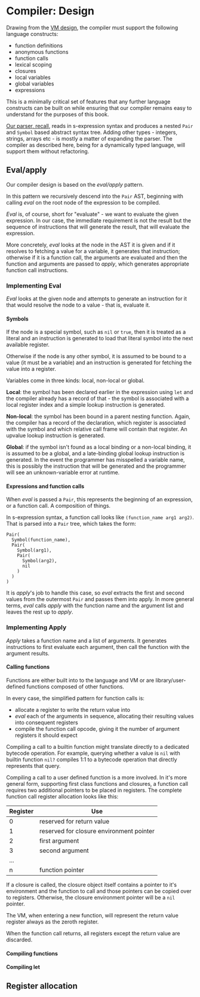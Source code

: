 # Compiler: Design

Drawing from the [VM design](./chapter-interp-vm-design.md), the compiler must
support the following language constructs:

* function definitions
* anonymous functions
* function calls
* lexical scoping
* closures
* local variables
* global variables
* expressions

This is a minimally critical set of features that any further language
constructs can be built on while ensuring that our compiler remains easy to
understand for the purposes of this book.

[Our parser, recall](./chapter-interp-parsing.md), reads in s-expression syntax
and produces a nested `Pair` and `Symbol` based abstract syntax tree. Adding
other types - integers, strings, arrays etc - is mostly a matter of expanding
the parser.  The compiler as described here, being for a dynamically typed
language, will support them without refactoring.

## Eval/apply

Our compiler design is based on the _eval/apply_ pattern.

In this pattern we recursively descend into the `Pair` AST, beginning with
calling _eval_ on the root node of the expression to be compiled.

_Eval_ is, of course, short for "evaluate" - we want to evaluate the given
expression. In our case, the immediate requirement is not the result but the
sequence of instructions that will generate the result, that will evaluate the
expression.

More concretely, _eval_ looks at the node in the AST it is given and if it
resolves to fetching a value for a variable, it generates that instruction;
otherwise if it is a function call, the arguments are evaluated and then the
function and arguments are passed to _apply_, which generates appropriate
function call instructions.

### Implementing Eval

_Eval_ looks at the given node and attempts to generate an instruction for it
that would resolve the node to a value - that is, evaluate it.

#### Symbols

If the node is a special symbol, such as `nil` or `true`, then it is treated as
a literal and an instruction is generated to load that literal symbol into the
next available register.

Otherwise if the node is any other symbol, it is assumed to be bound to a value
(it must be a variable) and an instruction is generated for fetching the value
into a register.

Variables come in three kinds: local, non-local or global.

**Local**: the symbol has been declared earlier in the expression using `let` and
the compiler already has a record of that - the symbol is associated with a
local register index and a simple lookup instruction is generated.

**Non-local**: the symbol has been bound in a parent nesting function. Again,
the compiler has a record of the declaration, which register is associated with
the symbol and which relative call frame will contain that register. An upvalue
lookup instruction is generated.

**Global**: if the symbol isn't found as a local binding or a non-local binding,
it is assumed to be a global, and a late-binding global lookup instruction is
generated. In the event the programmer has misspelled a variable name, this is
possibly the instruction that will be generated and the programmer will see an
unknown-variable error at runtime.

#### Expressions and function calls

When _eval_ is passed a `Pair`, this represents the beginning of an expression,
or a function call. A composition of things.

In s-expression syntax, a function call looks like `(function_name arg1 arg2)`.
That is parsed into a `Pair` tree, which takes the form:

```
Pair(
  Symbol(function_name),
  Pair(
    Symbol(arg1),
    Pair(
      Symbol(arg2),
      nil
    )
  )
)
```

It is _apply_'s job to handle this case, so _eval_ extracts the first and
second values from the outermost `Pair` and passes them into apply. In more
general terms, _eval_ calls _apply_ with the function name and the argument
list and leaves the rest up to _apply_.

### Implementing Apply

_Apply_ takes a function name and a list of arguments. It generates
instructions to first evaluate each argument, then call the function with the
argument results.

#### Calling functions

Functions are either built into to the language and VM or are
library/user-defined functions composed of other functions.

In every case, the simplified pattern for function calls is:

* allocate a register to write the return value into
* _eval_ each of the arguments in sequence, allocating their resulting values 
  into consequent registers
* compile the function call opcode, giving it the number of argument registers
  it should expect

Compiling a call to a builtin function might translate directly to a dedicated
bytecode operation. For example, querying whether a value is `nil` with builtin
function `nil?` compiles 1:1 to a bytecode operation that directly represents
that query.

Compiling a call to a user defined function is a more involved. In it's more
general form, supporting first class functions and closures, a function call
requires two additional pointers to be placed in registers. The complete
function call register allocation looks like this:

| Register | Use |
|----------|-----|
| 0 | reserved for return value |
| 1 | reserved for closure environment pointer |
| 2 | first argument |
| 3 | second argument |
| ... | |
| n | function pointer |

If a closure is called, the closure object itself contains a pointer to it's
environment and the function to call and those pointers can be copied over to
registers. Otherwise, the closure environment pointer will be a `nil` pointer.

The VM, when entering a new function, will represent the return value register
always as the zeroth register.

When the function call returns, all registers except the return value are
discarded.

#### Compiling functions

#### Compiling let

## Register allocation
